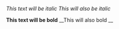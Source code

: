*This text will be italic*
_This will also be italic_

**This text will be bold**
__This will also bold __
